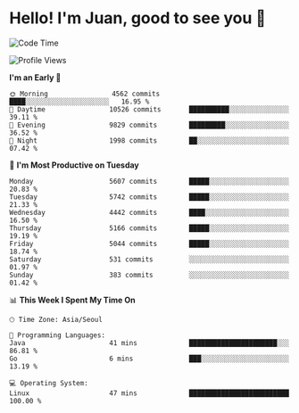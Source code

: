 # Hello! I'm Juan, good to see you 👋

<!--
**Y-k-Y/Y-k-Y** is a ✨ _special_ ✨ repository because its `README.md` (this file) appears on your GitHub profile.

Here are some ideas to get you started:

- 🔭 I’m currently working on ...
- 🌱 I’m currently learning ...
- 👯 I’m looking to collaborate on ...
- 🤔 I’m looking for help with ...
- 💬 Ask me about ...
- 📫 How to reach me: ...
- 😄 Pronouns: ...
- ⚡ Fun fact: ...
-->
<!--
![Profile views](https://gpvc.arturio.dev/Y-k-Y)

[![Omid Nikrah StackOverflow](https://github-readme-stackoverflow.vercel.app/?userID=9517076)](https://stackoverflow.com/users/9517076/i-have-10-fingers)
-->

<!--START_SECTION:waka-->
![Code Time](http://img.shields.io/badge/Code%20Time-1%2C785%20hrs%207%20mins-blue)

![Profile Views](http://img.shields.io/badge/Profile%20Views-0-blue)

**I'm an Early 🐤** 

```text
🌞 Morning                4562 commits        ████░░░░░░░░░░░░░░░░░░░░░   16.95 % 
🌆 Daytime                10526 commits       ██████████░░░░░░░░░░░░░░░   39.11 % 
🌃 Evening                9829 commits        █████████░░░░░░░░░░░░░░░░   36.52 % 
🌙 Night                  1998 commits        ██░░░░░░░░░░░░░░░░░░░░░░░   07.42 % 
```
📅 **I'm Most Productive on Tuesday** 

```text
Monday                   5607 commits        █████░░░░░░░░░░░░░░░░░░░░   20.83 % 
Tuesday                  5742 commits        █████░░░░░░░░░░░░░░░░░░░░   21.33 % 
Wednesday                4442 commits        ████░░░░░░░░░░░░░░░░░░░░░   16.50 % 
Thursday                 5166 commits        █████░░░░░░░░░░░░░░░░░░░░   19.19 % 
Friday                   5044 commits        █████░░░░░░░░░░░░░░░░░░░░   18.74 % 
Saturday                 531 commits         ░░░░░░░░░░░░░░░░░░░░░░░░░   01.97 % 
Sunday                   383 commits         ░░░░░░░░░░░░░░░░░░░░░░░░░   01.42 % 
```


📊 **This Week I Spent My Time On** 

```text
🕑︎ Time Zone: Asia/Seoul

💬 Programming Languages: 
Java                     41 mins             ██████████████████████░░░   86.81 % 
Go                       6 mins              ███░░░░░░░░░░░░░░░░░░░░░░   13.19 % 

💻 Operating System: 
Linux                    47 mins             █████████████████████████   100.00 % 
```


<!--END_SECTION:waka-->
